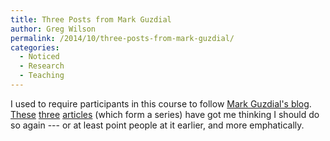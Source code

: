 ```yaml
---
title: Three Posts from Mark Guzdial
author: Greg Wilson
permalink: /2014/10/three-posts-from-mark-guzdial/
categories:
  - Noticed
  - Research
  - Teaching
---
```

I used to require participants in this course to follow [Mark Guzdial's blog][1]. [These][2] [three][3] [articles][4] (which form a series) have got me thinking I should do so again --- or at least point people at it earlier, and more emphatically.

 [1]: http://computinged.wordpress.com
 [2]: http://computinged.wordpress.com/2014/10/13/the-10k-rule-stands-deliberate-practice-leads-to-expertise-and-teaching-can-trump-genetics/
 [3]: http://cacm.acm.org/blogs/blog-cacm/179347-anyone-can-learn-programming-teaching-genetics/fulltext
 [4]: http://computinged.wordpress.com/2014/10/15/we-need-to-fix-the-computer-science-teaching-problem/
